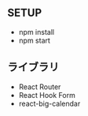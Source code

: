 ## SETUP

- npm install
- npm start

## ライブラリ

- React Router
- React Hook Form
- react-big-calendar

